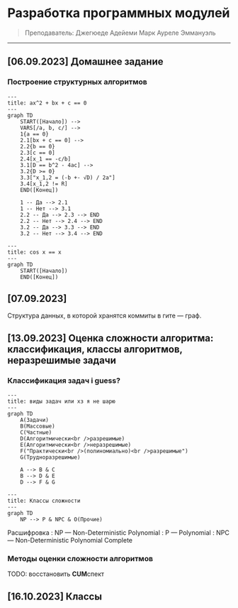 # Разработка программных модулей

> Преподаватель: Джегюеде Адейеми Марк Ауреле Эммануэль

___

## [06.09.2023] Домашнее задание

### Построение структурных алгоритмов

``` mermaid
---
title: ax^2 + bx + c == 0
---
graph TD
    START([Начало]) -->
    VARS[/a, b, c/] -->
    1{a == 0}
    2.1[bx + c == 0] -->
    2.2{b == 0}
    2.3[c == 0]
    2.4[x_1 == -c/b]
    3.1[D == b^2 - 4ac] -->
    3.2{D >= 0}
    3.3["x_1,2 = (-b +- √D) / 2a"]
    3.4[x_1,2 != R]
    END([Конец])

    1 -- Да --> 2.1
    1 -- Нет --> 3.1
    2.2 -- Да --> 2.3 --> END
    2.2 -- Нет --> 2.4 --> END
    3.2 -- Да --> 3.3 --> END
    3.2 -- Нет --> 3.4 --> END
```

``` mermaid
---
title: cos x == x
---
graph TD
    START([Начало])
    END([Конец])
```

## [07.09.2023]

Структура данных, в которой хранятся коммиты в гите — граф.

## [13.09.2023] Оценка сложности алгоритма: классификация, классы алгоритмов, неразрешимые задачи

### Классификация задач i guess?

``` mermaid
---
title: виды задач или хз я не шарю
---
graph TD
    A(Задачи)
    B(Массовые)
    C(Частные)
    D(Алгоритмически<br />разрешимые)
    E(Алгоритмически<br />неразрешимые)
    F("Практически<br />(полиномиально)<br />разрешимые")
    G(Трудноразрешимые)

    A --> B & C
    B --> D & E
    D --> F & G
```

``` mermaid
---
title: Классы сложности
---
graph TD
    NP --> P & NPC & O(Прочие)
```

Расшифровка
: NP — Non-Deterministic Polynomial
: P — Polynomial
: NPC — Non-Deterministic Polynomial Complete

### Методы оценки сложности алгоритмов

TODO: восстановить **CUM**спект

## [16.10.2023] Классы
